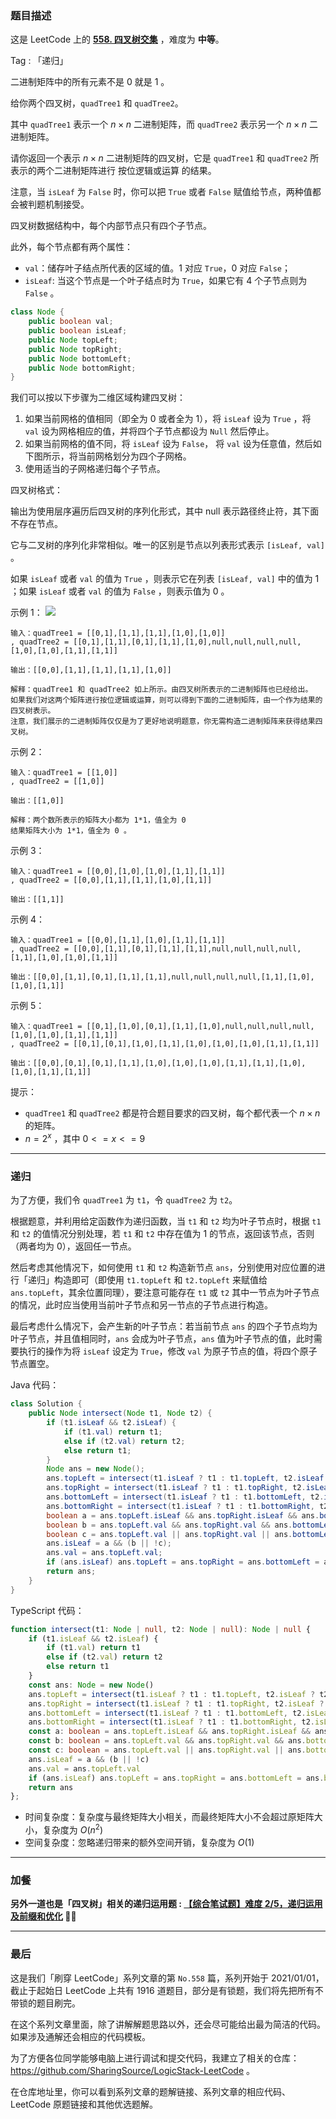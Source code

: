 ### 题目描述

这是 LeetCode 上的 **[558. 四叉树交集](https://leetcode.cn/problems/logical-or-of-two-binary-grids-represented-as-quad-trees/solution/by-ac_oier-2ri3/)** ，难度为 **中等**。

Tag : 「递归」



二进制矩阵中的所有元素不是 $0$ 就是 $1$ 。

给你两个四叉树，`quadTree1` 和 `quadTree2`。

其中 `quadTree1` 表示一个 $n \times n$ 二进制矩阵，而 `quadTree2` 表示另一个 $n \times n$ 二进制矩阵。

请你返回一个表示 $n \times n$ 二进制矩阵的四叉树，它是 `quadTree1` 和 `quadTree2` 所表示的两个二进制矩阵进行 按位逻辑或运算 的结果。

注意，当 `isLeaf` 为 `False` 时，你可以把 `True` 或者 `False` 赋值给节点，两种值都会被判题机制接受。

四叉树数据结构中，每个内部节点只有四个子节点。

此外，每个节点都有两个属性：

* `val`：储存叶子结点所代表的区域的值。$1$ 对应 `True`，$0$ 对应 `False`；
* `isLeaf`: 当这个节点是一个叶子结点时为 `True`，如果它有 $4$ 个子节点则为 `False` 。

```Java
class Node {
    public boolean val;
    public boolean isLeaf;
    public Node topLeft;
    public Node topRight;
    public Node bottomLeft;
    public Node bottomRight;
}
```
我们可以按以下步骤为二维区域构建四叉树：

1. 如果当前网格的值相同（即全为 $0$ 或者全为 $1$），将 `isLeaf` 设为 `True` ，将 `val` 设为网格相应的值，并将四个子节点都设为 `Null` 然后停止。
2. 如果当前网格的值不同，将 `isLeaf` 设为 `False`， 将 `val` 设为任意值，然后如下图所示，将当前网格划分为四个子网格。
3. 使用适当的子网格递归每个子节点。

四叉树格式：

输出为使用层序遍历后四叉树的序列化形式，其中 null 表示路径终止符，其下面不存在节点。

它与二叉树的序列化非常相似。唯一的区别是节点以列表形式表示 `[isLeaf, val]` 。

如果 `isLeaf` 或者 `val` 的值为 `True` ，则表示它在列表 `[isLeaf, val]` 中的值为 $1$ ；如果 `isLeaf` 或者 `val` 的值为 `False` ，则表示值为 $0$ 。

示例 1：
![](https://assets.leetcode.com/uploads/2020/02/11/qt2.png)

```
输入：quadTree1 = [[0,1],[1,1],[1,1],[1,0],[1,0]]
, quadTree2 = [[0,1],[1,1],[0,1],[1,1],[1,0],null,null,null,null,[1,0],[1,0],[1,1],[1,1]]

输出：[[0,0],[1,1],[1,1],[1,1],[1,0]]

解释：quadTree1 和 quadTree2 如上所示。由四叉树所表示的二进制矩阵也已经给出。
如果我们对这两个矩阵进行按位逻辑或运算，则可以得到下面的二进制矩阵，由一个作为结果的四叉树表示。
注意，我们展示的二进制矩阵仅仅是为了更好地说明题意，你无需构造二进制矩阵来获得结果四叉树。
```

示例 2：
```
输入：quadTree1 = [[1,0]]
, quadTree2 = [[1,0]]

输出：[[1,0]]

解释：两个数所表示的矩阵大小都为 1*1，值全为 0 
结果矩阵大小为 1*1，值全为 0 。
```

示例 3：
```
输入：quadTree1 = [[0,0],[1,0],[1,0],[1,1],[1,1]]
, quadTree2 = [[0,0],[1,1],[1,1],[1,0],[1,1]]

输出：[[1,1]]
```

示例 4：
```
输入：quadTree1 = [[0,0],[1,1],[1,0],[1,1],[1,1]]
, quadTree2 = [[0,0],[1,1],[0,1],[1,1],[1,1],null,null,null,null,[1,1],[1,0],[1,0],[1,1]]

输出：[[0,0],[1,1],[0,1],[1,1],[1,1],null,null,null,null,[1,1],[1,0],[1,0],[1,1]]
```

示例 5：
```
输入：quadTree1 = [[0,1],[1,0],[0,1],[1,1],[1,0],null,null,null,null,[1,0],[1,0],[1,1],[1,1]]
, quadTree2 = [[0,1],[0,1],[1,0],[1,1],[1,0],[1,0],[1,0],[1,1],[1,1]]

输出：[[0,0],[0,1],[0,1],[1,1],[1,0],[1,0],[1,0],[1,1],[1,1],[1,0],[1,0],[1,1],[1,1]]
```

提示：
* `quadTree1` 和 `quadTree2` 都是符合题目要求的四叉树，每个都代表一个 $n \times n$ 的矩阵。
* $n = 2^x$ ，其中 $0 <= x <= 9$

---

### 递归

为了方便，我们令 `quadTree1` 为 `t1`，令 `quadTree2` 为 `t2`。

根据题意，并利用给定函数作为递归函数，当 `t1` 和 `t2` 均为叶子节点时，根据 `t1` 和 `t2` 的值情况分别处理，若 `t1` 和 `t2` 中存在值为 $1$ 的节点，返回该节点，否则（两者均为 $0$），返回任一节点。

然后考虑其他情况下，如何使用 `t1` 和 `t2` 构造新节点 `ans`，分别使用对应位置的进行「递归」构造即可（即使用 `t1.topLeft` 和 `t2.topLeft` 来赋值给 `ans.topLeft`，其余位置同理），要注意可能存在 `t1` 或 `t2` 其中一节点为叶子节点的情况，此时应当使用当前叶子节点和另一节点的子节点进行构造。

最后考虑什么情况下，会产生新的叶子节点：若当前节点 `ans` 的四个子节点均为叶子节点，并且值相同时，`ans` 会成为叶子节点，`ans` 值为叶子节点的值，此时需要执行的操作为将 `isLeaf` 设定为 `True`，修改 `val` 为原子节点的值，将四个原子节点置空。

Java 代码：
```Java
class Solution {
    public Node intersect(Node t1, Node t2) {
        if (t1.isLeaf && t2.isLeaf) {
            if (t1.val) return t1;
            else if (t2.val) return t2;
            else return t1;
        }
        Node ans = new Node();
        ans.topLeft = intersect(t1.isLeaf ? t1 : t1.topLeft, t2.isLeaf ? t2 : t2.topLeft);
        ans.topRight = intersect(t1.isLeaf ? t1 : t1.topRight, t2.isLeaf ? t2 : t2.topRight);
        ans.bottomLeft = intersect(t1.isLeaf ? t1 : t1.bottomLeft, t2.isLeaf ? t2 : t2.bottomLeft);
        ans.bottomRight = intersect(t1.isLeaf ? t1 : t1.bottomRight, t2.isLeaf ? t2 : t2.bottomRight);
        boolean a = ans.topLeft.isLeaf && ans.topRight.isLeaf && ans.bottomLeft.isLeaf && ans.bottomRight.isLeaf;
        boolean b = ans.topLeft.val && ans.topRight.val && ans.bottomLeft.val && ans.bottomRight.val;
        boolean c = ans.topLeft.val || ans.topRight.val || ans.bottomLeft.val || ans.bottomRight.val;
        ans.isLeaf = a && (b || !c);
        ans.val = ans.topLeft.val;
        if (ans.isLeaf) ans.topLeft = ans.topRight = ans.bottomLeft = ans.bottomRight = null;
        return ans;
    }
}
```
TypeScript 代码：
```TypeScript
function intersect(t1: Node | null, t2: Node | null): Node | null {
    if (t1.isLeaf && t2.isLeaf) {
        if (t1.val) return t1
        else if (t2.val) return t2
        else return t1
    }
    const ans: Node = new Node()
    ans.topLeft = intersect(t1.isLeaf ? t1 : t1.topLeft, t2.isLeaf ? t2 : t2.topLeft)
    ans.topRight = intersect(t1.isLeaf ? t1 : t1.topRight, t2.isLeaf ? t2 : t2.topRight)
    ans.bottomLeft = intersect(t1.isLeaf ? t1 : t1.bottomLeft, t2.isLeaf ? t2 : t2.bottomLeft)
    ans.bottomRight = intersect(t1.isLeaf ? t1 : t1.bottomRight, t2.isLeaf ? t2 : t2.bottomRight)
    const a: boolean = ans.topLeft.isLeaf && ans.topRight.isLeaf && ans.bottomLeft.isLeaf && ans.bottomRight.isLeaf
    const b: boolean = ans.topLeft.val && ans.topRight.val && ans.bottomLeft.val && ans.bottomRight.val
    const c: boolean = ans.topLeft.val || ans.topRight.val || ans.bottomLeft.val || ans.bottomRight.val
    ans.isLeaf = a && (b || !c)
    ans.val = ans.topLeft.val
    if (ans.isLeaf) ans.topLeft = ans.topRight = ans.bottomLeft = ans.bottomRight = null
    return ans
};
```
* 时间复杂度：复杂度与最终矩阵大小相关，而最终矩阵大小不会超过原矩阵大小，复杂度为 $O(n^2)$
* 空间复杂度：忽略递归带来的额外空间开销，复杂度为 $O(1)$

---

### 加餐

**另外一道也是「四叉树」相关的递归运用题 : [【综合笔试题】难度 2/5，递归运用及前缀和优化](https://mp.weixin.qq.com/s?__biz=MzU4NDE3MTEyMA==&mid=2247492391&idx=1&sn=bf2b27842d461bba6766b1ca2b426eff) 🎉🎉**

---

### 最后

这是我们「刷穿 LeetCode」系列文章的第 `No.558` 篇，系列开始于 2021/01/01，截止于起始日 LeetCode 上共有 1916 道题目，部分是有锁题，我们将先把所有不带锁的题目刷完。

在这个系列文章里面，除了讲解解题思路以外，还会尽可能给出最为简洁的代码。如果涉及通解还会相应的代码模板。

为了方便各位同学能够电脑上进行调试和提交代码，我建立了相关的仓库：https://github.com/SharingSource/LogicStack-LeetCode 。

在仓库地址里，你可以看到系列文章的题解链接、系列文章的相应代码、LeetCode 原题链接和其他优选题解。

